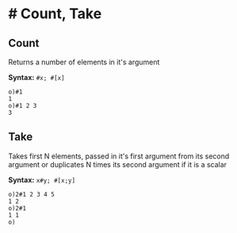 # # Count, Take

## Count

Returns a number of elements in it's argument

**Syntax:** ```#x; #[x]```

```o
o)#1
1
o)#1 2 3
3
```

## Take

Takes first N elements, passed in it's first argument from its second argument
or duplicates N times its second argument if it is a scalar

**Syntax:** ```x#y; #[x;y]```

```o
o)2#1 2 3 4 5
1 2
o)2#1
1 1
o)
```
